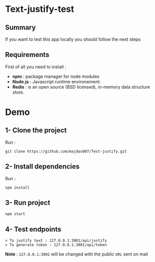 # Text-justify-test
## Summary
If you want to test this app locally you should follow the next steps
## Requirements
 First of all you need to install :
 - **npm** : package manager for node modules 
 - **Node.js** : Javascript runtime environement. 
 - **Redis** : is an open source (BSD licensed), in-memory data structure store. 
# Demo
 
## 1- Clone the project
Run :
```
git clone https://github.com/majdas007/Test-justify.git
```
## 2- Install dependencies
Run :
```
npm install
```
## 3- Run project
```
npm start
```
## 4- Test endpoints
```
> To justify text : 127.0.0.1:3001/api/justify 
> To generate token : 127.0.0.1:3001/api/token 
```

**Note** : `127.0.0.1:3001` will be changed with the public `URL` sent on mail  
